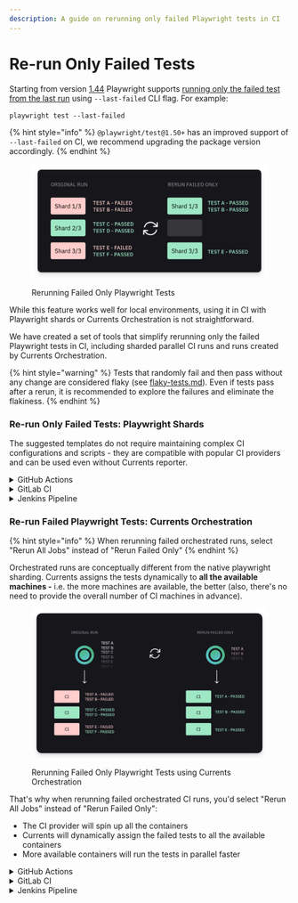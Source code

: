 ```yaml
---
description: A guide on rerunning only failed Playwright tests in CI
---
```


# Re-run Only Failed  Tests

Starting from version [1.44](https://playwright.dev/docs/release-notes?ref=playwrightsolutions.com#version-144) Playwright supports [running only the failed test from the last run](https://playwrightsolutions.com/how-to-run-failures-only-from-the-last-playwright-run/) using `--last-failed` CLI flag. For example:

```
playwright test --last-failed
```

{% hint style="info" %}
`@playwright/test@1.50+`  has an improved support of `--last-failed` on CI, we recommend upgrading the package version accordingly.
{% endhint %}

<figure><img src="../../.gitbook/assets/currents-2024-09-30-13.43.44@2x.png" alt=""><figcaption><p>Rerunning Failed Only Playwright Tests</p></figcaption></figure>

While this feature works well for local environments, using it in CI with Playwright shards or Currents Orchestration is not straightforward.&#x20;

We have created a set of tools that simplify rerunning only the failed Playwright tests in CI, including sharded parallel CI runs and runs created by Currents Orchestration.&#x20;

{% hint style="warning" %}
Tests that randomly fail and then pass without any change are considered flaky (see [flaky-tests.md](../../dashboard/tests/flaky-tests.md "mention")). Even if tests pass after a rerun, it is recommended to explore the failures and eliminate the flakiness.
{% endhint %}

### Re-run Only Failed Tests: Playwright Shards

The suggested templates do not require maintaining complex CI configurations and scripts - they are compatible with popular CI providers and can be used even without Currents reporter.

<details>

<summary>GitHub Actions</summary>

See our step-by-step guide [#re-run-only-failed-tests-in-github-actions](../../getting-started/ci-setup/github-actions/playwright-github-actions.md#re-run-only-failed-tests-in-github-actions "mention")

</details>

<details>

<summary>GitLab CI</summary>

See our step-by-step guide to [Setting up retries of failed job with GitLab CI](../../getting-started/ci-setup/gitlab/playwright-gitlab-ci-cd.md#playwright-sharding)

</details>

<details>

<summary>Jenkins Pipeline</summary>

See our step-by-step guide to [Setting up retries of failed job with Jenkins Pipeline](../../getting-started/ci-setup/jenkins/jenkins-playwright.md#using-last-failed-flag-with-shards-and-orchestration)

</details>

### Re-run Failed Playwright Tests: Currents Orchestration

{% hint style="info" %}
When rerunning failed orchestrated runs, select "Rerun All Jobs" instead of "Rerun Failed Only"
{% endhint %}

Orchestrated runs are conceptually different from the native playwright sharding. Currents assigns the tests dynamically to **all the available machines -** i.e. the more machines are available, the better (also, there's no need to provide the overall number of CI machines in advance).

<figure><img src="../../.gitbook/assets/currents-2024-09-30-13.59.22@2x.png" alt=""><figcaption><p>Rerunning Failed Only Playwright Tests using Currents Orchestration</p></figcaption></figure>

That's why when rerunning failed orchestrated CI runs, you'd select "Rerun All Jobs" instead of "Rerun Failed Only":

* The CI provider will spin up all the containers
* Currents will dynamically assign the failed tests to all the available containers
* More available containers will run the tests in parallel faster

<details>

<summary>GitHub Actions</summary>

See our step-by-step guide  [#re-run-only-failed-tests-in-github-actions](../../getting-started/ci-setup/github-actions/playwright-github-actions.md#re-run-only-failed-tests-in-github-actions "mention")

</details>

<details>

<summary>GitLab CI</summary>

See our step-by-step guide to [Setting up retries of failed job with GitLab CI](../../getting-started/ci-setup/gitlab/playwright-gitlab-ci-cd.md#currents-orchestration)

</details>

<details>

<summary>Jenkins Pipeline</summary>

See our step-by-step guide to [Setting up retries of failed job with Jenkins Pipeline](../../getting-started/ci-setup/jenkins/jenkins-playwright.md#using-last-failed-flag)

</details>

